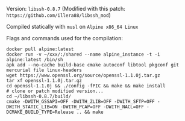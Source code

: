 Version: `libssh-0.8.7` (Modified with this patch: `https://github.com/illera88/libssh_mod`) 

Compiled statically with `musl` on `Alpine x86_64 Linux`

Flags and commands used for the compilation:

```
docker pull alpine:latest
docker run -v ~/xxx/:/shared --name alpine_instance -t -i alpine:latest /bin/sh
apk add --no-cache build-base cmake autoconf libtool pkgconf git mercurial file linux-headers
wget https://www.openssl.org/source/openssl-1.1.0j.tar.gz
tar xf openssl-1.1.0j.tar.gz
cd openssl-1.1.0j && ./config -fPIC && make && make install
# clone or patch modified version...
cd ~/libssh-0.8.7/build/
cmake -DWITH_GSSAPI=OFF -DWITH_ZLIB=OFF -DWITH_SFTP=OFF -DWITH_STATIC_LIB=ON -DWITH_PCAP=OFF -DWITH_NACL=OFF -DCMAKE_BUILD_TYPE=Release .. && make
```
